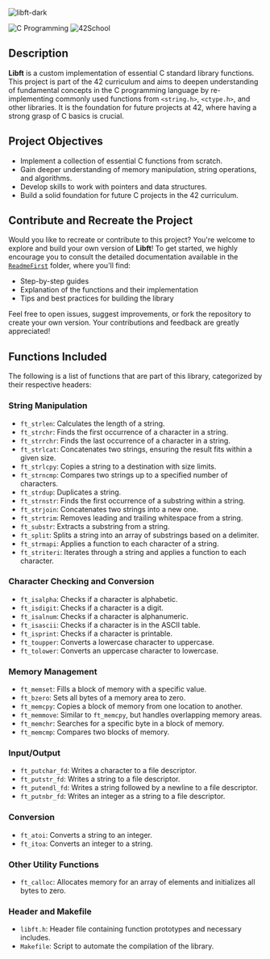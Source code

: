 ![libft-dark](https://github.com/user-attachments/assets/6d092f7c-995b-43e3-ae39-6fb372bd08b9)

![C Programming](https://img.shields.io/badge/Language-C-blue)
![42School](https://img.shields.io/badge/42School-Project-blue)

## Description

**Libft** is a custom implementation of essential C standard library functions. This project is part of the 42 curriculum and aims to deepen understanding of fundamental concepts in the C programming language by re-implementing commonly used functions from `<string.h>`, `<ctype.h>`, and other libraries. It is the foundation for future projects at 42, where having a strong grasp of C basics is crucial.

## Project Objectives

- Implement a collection of essential C functions from scratch.
- Gain deeper understanding of memory manipulation, string operations, and algorithms.
- Develop skills to work with pointers and data structures.
- Build a solid foundation for future C projects in the 42 curriculum.

## Contribute and Recreate the Project

Would you like to recreate or contribute to this project? You're welcome to explore and build your own version of **Libft**! To get started, we highly encourage you to consult the detailed documentation available in the [`ReadmeFirst`](ReadmeFirst/) folder, where you'll find:

- Step-by-step guides
- Explanation of the functions and their implementation
- Tips and best practices for building the library

Feel free to open issues, suggest improvements, or fork the repository to create your own version. Your contributions and feedback are greatly appreciated!

## Functions Included

The following is a list of functions that are part of this library, categorized by their respective headers:

### String Manipulation

- `ft_strlen`: Calculates the length of a string.
- `ft_strchr`: Finds the first occurrence of a character in a string.
- `ft_strrchr`: Finds the last occurrence of a character in a string.
- `ft_strlcat`: Concatenates two strings, ensuring the result fits within a given size.
- `ft_strlcpy`: Copies a string to a destination with size limits.
- `ft_strncmp`: Compares two strings up to a specified number of characters.
- `ft_strdup`: Duplicates a string.
- `ft_strnstr`: Finds the first occurrence of a substring within a string.
- `ft_strjoin`: Concatenates two strings into a new one.
- `ft_strtrim`: Removes leading and trailing whitespace from a string.
- `ft_substr`: Extracts a substring from a string.
- `ft_split`: Splits a string into an array of substrings based on a delimiter.
- `ft_strmapi`: Applies a function to each character of a string.
- `ft_striteri`: Iterates through a string and applies a function to each character.

### Character Checking and Conversion

- `ft_isalpha`: Checks if a character is alphabetic.
- `ft_isdigit`: Checks if a character is a digit.
- `ft_isalnum`: Checks if a character is alphanumeric.
- `ft_isascii`: Checks if a character is in the ASCII table.
- `ft_isprint`: Checks if a character is printable.
- `ft_toupper`: Converts a lowercase character to uppercase.
- `ft_tolower`: Converts an uppercase character to lowercase.

### Memory Management

- `ft_memset`: Fills a block of memory with a specific value.
- `ft_bzero`: Sets all bytes of a memory area to zero.
- `ft_memcpy`: Copies a block of memory from one location to another.
- `ft_memmove`: Similar to `ft_memcpy`, but handles overlapping memory areas.
- `ft_memchr`: Searches for a specific byte in a block of memory.
- `ft_memcmp`: Compares two blocks of memory.

### Input/Output

- `ft_putchar_fd`: Writes a character to a file descriptor.
- `ft_putstr_fd`: Writes a string to a file descriptor.
- `ft_putendl_fd`: Writes a string followed by a newline to a file descriptor.
- `ft_putnbr_fd`: Writes an integer as a string to a file descriptor.

### Conversion

- `ft_atoi`: Converts a string to an integer.
- `ft_itoa`: Converts an integer to a string.

### Other Utility Functions

- `ft_calloc`: Allocates memory for an array of elements and initializes all bytes to zero.

### Header and Makefile

- `libft.h`: Header file containing function prototypes and necessary includes.
- `Makefile`: Script to automate the compilation of the library.
